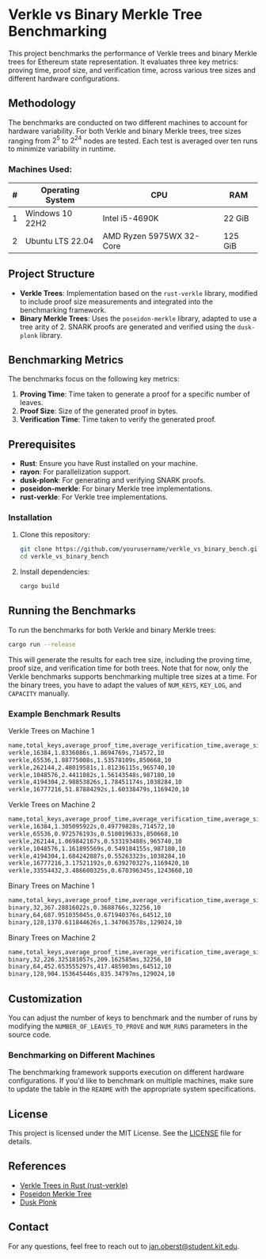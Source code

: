 # Verkle vs Binary Merkle Tree Benchmarking

This project benchmarks the performance of Verkle trees and binary Merkle trees for Ethereum state representation. It evaluates three key metrics: proving time, proof size, and verification time, across various tree sizes and different hardware configurations.

## Methodology

The benchmarks are conducted on two different machines to account for hardware variability. For both Verkle and binary Merkle trees, tree sizes ranging from $2^5$ to $2^{24}$ nodes are tested. Each test is averaged over ten runs to minimize variability in runtime.

### Machines Used:
| \#  | Operating System   | CPU                    | RAM      |
| --- | ------------------ | ---------------------- | -------- |
| 1   | Windows 10 22H2     | Intel i5-4690K         | 22 GiB   |
| 2   | Ubuntu LTS 22.04    | AMD Ryzen 5975WX 32-Core | 125 GiB  |

## Project Structure

- **Verkle Trees**: Implementation based on the `rust-verkle` library, modified to include proof size measurements and integrated into the benchmarking framework.
- **Binary Merkle Trees**: Uses the `poseidon-merkle` library, adapted to use a tree arity of 2. SNARK proofs are generated and verified using the `dusk-plonk` library.

## Benchmarking Metrics

The benchmarks focus on the following key metrics:

1. **Proving Time**: Time taken to generate a proof for a specific number of leaves.
2. **Proof Size**: Size of the generated proof in bytes.
3. **Verification Time**: Time taken to verify the generated proof.

## Prerequisites

- **Rust**: Ensure you have Rust installed on your machine.
- **rayon**: For parallelization support.
- **dusk-plonk**: For generating and verifying SNARK proofs.
- **poseidon-merkle**: For binary Merkle tree implementations.
- **rust-verkle**: For Verkle tree implementations.

### Installation

1. Clone this repository:
   ```sh
   git clone https://github.com/yourusername/verkle_vs_binary_bench.git
   cd verkle_vs_binary_bench
   ```

2. Install dependencies:
   ```sh
   cargo build
   ```

## Running the Benchmarks

To run the benchmarks for both Verkle and binary Merkle trees:

```sh
cargo run --release
```

This will generate the results for each tree size, including the proving time, proof size, and verification time for both trees. Note that for now, only the Verkle benchmarks supports benchmarking multiple tree sizes at a time. For the binary trees, you have to adapt the values of `NUM_KEYS`, `KEY_LOG`, and `CAPACITY` manually.

### Example Benchmark Results

Verkle Trees on Machine 1
```sh
name,total_keys,average_proof_time,average_verification_time,average_size,no_runs
verkle,16384,1.8336086s,1.8694769s,714572,10
verkle,65536,1.88775008s,1.53578109s,850668,10
verkle,262144,2.48019581s,1.81236115s,965740,10
verkle,1048576,2.4411082s,1.56143548s,987180,10
verkle,4194304,2.98853826s,1.78451174s,1038284,10
verkle,16777216,51.87884292s,1.60338479s,1169420,10
```

Verkle Trees on Machine 2
```sh
name,total_keys,average_proof_time,average_verification_time,average_size,no_runs
verkle,16384,1.305095922s,0.49779828s,714572,10
verkle,65536,0.972576193s,0.510019633s,850668,10
verkle,262144,1.069842167s,0.533193488s,965740,10
verkle,1048576,1.161895569s,0.549184155s,987180,10
verkle,4194304,1.684242887s,0.55263323s,1038284,10
verkle,16777216,3.17521192s,0.639270327s,1169420,10
verkle,33554432,3.486600325s,0.670396345s,1243660,10
```

Binary Trees on Machine 1
```sh
name,total_keys,average_proof_time,average_verification_time,average_size,no_runs
binary,32,367.28816022s,0.3688766s,32256,10
binary,64,687.951035045s,0.671940376s,64512,10
binary,128,1370.611844626s,1.347063578s,129024,10
```

Binary Trees on Machine 2
```sh
name,total_keys,average_proof_time,average_verification_time,average_size,no_runs
binary,32,226.325181057s,209.162585ms,32256,10
binary,64,452.653555297s,417.485903ms,64512,10
binary,128,904.153645446s,835.34797ms,129024,10
```

## Customization

You can adjust the number of keys to benchmark and the number of runs by modifying the `NUMBER_OF_LEAVES_TO_PROVE` and `NUM_RUNS` parameters in the source code.

### Benchmarking on Different Machines

The benchmarking framework supports execution on different hardware configurations. If you'd like to benchmark on multiple machines, make sure to update the table in the `README` with the appropriate system specifications.

## License

This project is licensed under the MIT License. See the [LICENSE](LICENSE) file for details.

## References

- [Verkle Trees in Rust (rust-verkle)](https://github.com/crate-crypto/rust-verkle)
- [Poseidon Merkle Tree](https://github.com/dusk-network/merkle)
- [Dusk Plonk](https://github.com/dusk-network/plonk)

## Contact

For any questions, feel free to reach out to [jan.oberst@student.kit.edu](mailto:jan.oberst@student.kit.edu).
